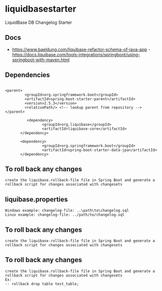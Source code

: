 # liquidbasestarter
LiquidBase  DB  Changelog   Starter

##  Docs
- https://www.baeldung.com/liquibase-refactor-schema-of-java-app
-https://docs.liquibase.com/tools-integrations/springboot/using-springboot-with-maven.html


## Dependencies

```

<parent>
         <groupId>org.springframework.boot</groupId>
         <artifactId>spring-boot-starter-parent</artifactId>
         <version>2.5.3</version>
         <relativePath/> <!-- lookup parent from repository -->
</parent>

          <dependency>
                 <groupId>org.liquibase</groupId> 
                 <artifactId>liquibase-core</artifactId>
       </dependency>
       
       <dependency>
                 <groupId>org.springframework.boot</groupId>
                 <artifactId>spring-boot-starter-data-jpa</artifactId>
       </dependency>
```

## To roll back any changes

```
create the liquibase.rollback-file file in Spring Boot and generate a rollback script for changes associated with changesets
```

## liquibase.properties

```
Windows example: changelog-file: ..\path\to\changelog.sql
Linux example: changelog-file: ../path/to/changelog.sql
```

## To roll back any changes

```
create the liquibase.rollback-file file in Spring Boot and generate a rollback script for changes associated with changesets
```

## To roll back any changes

```
create the liquibase.rollback-file file in Spring Boot and generate a rollback script for changes associated with changesets
Ex:
-- rollback drop table test_table;
```
